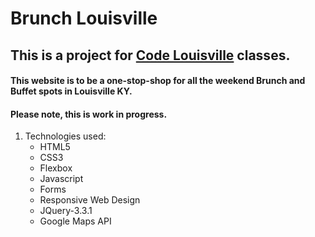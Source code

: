 # Brunch Louisville
## This is a project for [Code Louisville](https://www.codelouisville.org) classes.
#### This website is to be a one-stop-shop for all the weekend Brunch and Buffet spots in Louisville KY.

#### Please note, this is work in progress.

1. Technologies used:
    * HTML5
    * CSS3
    * Flexbox
    * Javascript
    * Forms
    * Responsive Web Design
    * JQuery-3.3.1
    * Google Maps API
